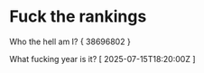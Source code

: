 # Fuck the rankings

Who the hell am I?
{ 38696802 }

What fucking year is it?
[ 2025-07-15T18:20:00Z ]
